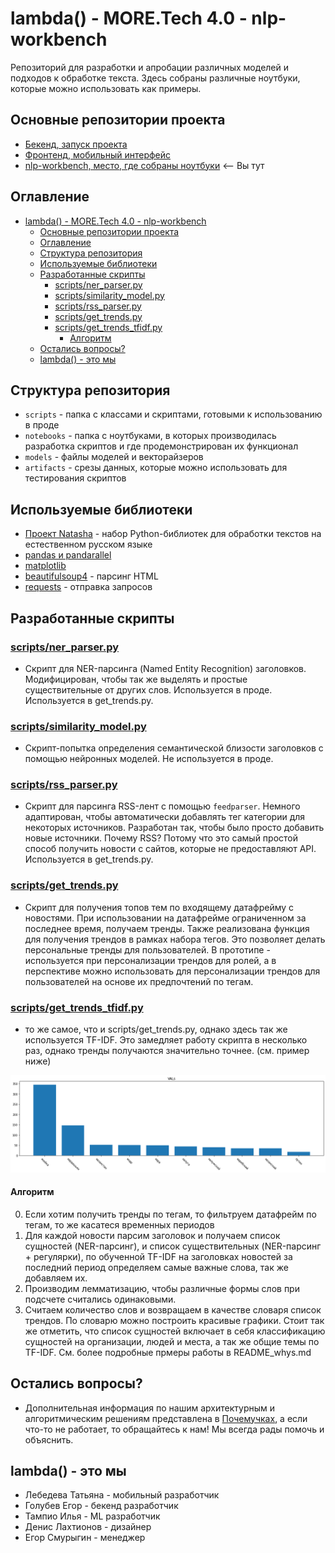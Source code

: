 # lambda() -  MORE.Tech 4.0 - nlp-workbench

Репозиторий для разработки и апробации различных моделей и подходов к обработке текста. Здесь собраны различные ноутбуки, которые можно использовать как примеры.

<!-- Для функциональной части проекта обратитесь к репозиторию [бекенда](). -->

## Основные репозитории проекта

- [Бекенд, запуск проекта](https://github.com/LambdaVTB/backend-bundle)
- [Фронтенд, мобильный интерфейс](https://github.com/LambdaVTB/flutter-frontend)
- [nlp-workbench, место, где собраны ноутбуки](https://github.com/LambdaVTB/nlp-workbench) <-- Вы тут

## Оглавление

- [lambda() -  MORE.Tech 4.0 - nlp-workbench](#lambda----moretech-40---nlp-workbench)
  - [Основные репозитории проекта](#основные-репозитории-проекта)
  - [Оглавление](#оглавление)
  - [Структура репозитория](#структура-репозитория)
  - [Используемые библиотеки](#используемые-библиотеки)
  - [Разработанные скрипты](#разработанные-скрипты)
    - [scripts/ner_parser.py](#scriptsner_parserpy)
    - [scripts/similarity_model.py](#scriptssimilarity_modelpy)
    - [scripts/rss_parser.py](#scriptsrss_parserpy)
    - [scripts/get_trends.py](#scriptsget_trendspy)
    - [scripts/get_trends_tfidf.py](#scriptsget_trends_tfidfpy)
      - [Алгоритм](#алгоритм)
  - [Остались вопросы?](#остались-вопросы)
  - [lambda() - это мы](#lambda---это-мы)

## Структура репозитория

- `scripts` - папка с классами и скриптами, готовыми к использованию в проде
- `notebooks` - папка с ноутбуками, в которых производилась разработка скриптов и где продемонстрирован их функционал
- `models` - файлы моделей и векторайзеров
- `artifacts` - срезы данных, которые можно использовать для тестирования скриптов

## Используемые библиотеки

- [Проект Natasha](https://natasha.github.io/) - набор Python-библиотек для обработки текстов на естественном русском языке
- [pandas и pandarallel](https://pandas.pydata.org/)
- [matplotlib](https://matplotlib.org/)
- [beautifulsoup4](https://www.crummy.com/software/BeautifulSoup/bs4/doc/) - парсинг HTML
- [requests](https://requests.readthedocs.io/en/master/) - отправка запросов

## Разработанные скрипты

### [scripts/ner_parser.py](scripts/ner_parser.py)

- Скрипт для NER-парсинга (Named Entity Recognition) заголовков. Модифицирован, чтобы так же выделять и простые существительные от других слов. Используется в проде. Используется в get_trends.py.

### [scripts/similarity_model.py](scripts/similarity_model.py)

- Скрипт-попытка определения семантической близости заголовков с помощью нейронных моделей. Не используется в проде.

### [scripts/rss_parser.py](scripts/rss_parser.py)

- Скрипт для парсинга RSS-лент с помощью `feedparser`. Немного адаптирован, чтобы автоматически добавлять тег категории для некоторых источников. Разработан так, чтобы было просто добавить новые источники. Почему RSS? Потому что это самый простой способ получить новости с сайтов, которые не предоставляют API. Используется в get_trends.py.

### [scripts/get_trends.py](scripts/get_trends.py)

- Скрипт для получения топов тем по входящему датафрейму с новостями. При использовании на датафрейме ограниченном за последнее время, получаем тренды. Также реализована функция для получения трендов в рамках
набора тегов. Это позволяет делать персональные тренды для пользователей. В прототипе - используется при персонализации трендов для ролей, а в перспективе можно использовать для персонализации трендов для пользователей на основе их предпочтений по тегам.

### [scripts/get_trends_tfidf.py](scripts/get_trends_tfidf.py)

- то же самое, что и scripts/get_trends.py, однако здесь так же используется TF-IDF. Это замедляет работу скрипта в несколько раз, однако тренды получаются значительно точнее. (см. пример ниже)

![](vis/example_tfidf.png)

#### Алгоритм

0. Если хотим получить тренды по тегам, то фильтруем датафрейм по тегам, то же касатеся временных периодов
1. Для каждой новости парсим заголовок и получаем список сущностей (NER-парсинг), и список существительных (NER-парсинг + регулярки), по обученной TF-IDF на заголовках новостей за последний период определяем самые важные слова, так же добавляем их.
2. Производим лемматизацию, чтобы различные формы слов при подсчете считались одинаковыми.
3. Считаем количество слов и возвращаем в качестве словаря список трендов. По словарю можно построить красивые графики. Стоит так же отметить, что список сущностей включает в себя классификацию сущностей на организации, людей и места, а так же общие темы по TF-IDF. См. более подробные прмеры работы в README_whys.md

## Остались вопросы?

- Дополнительная информация по нашим архитектурным и алгоритмическим решениям представлена в [Почемучках](README_whys.md), а если что-то не работает, то обращайтесь к нам! Мы всегда рады помочь и объяснить.

## lambda() - это мы

- Лебедева Татьяна - мобильный разработчик
- Голубев Егор - бекенд разработчик
- Тампио Илья - ML разработчик
- Денис Лахтионов - дизайнер
- Егор Смурыгин - менеджер
